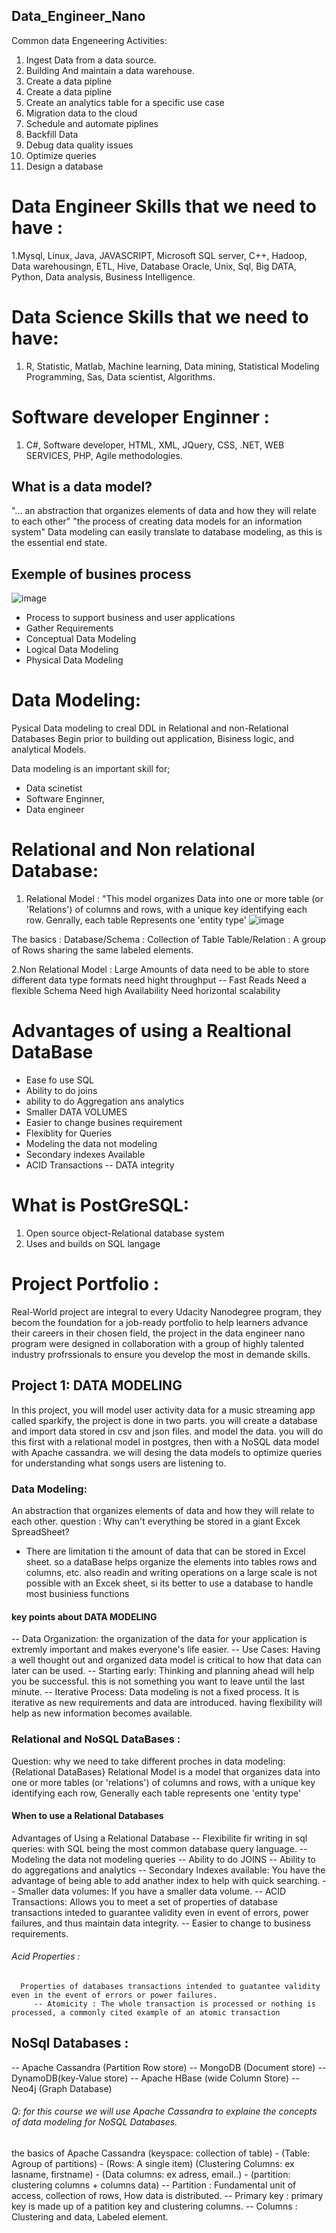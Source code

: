 ## Data_Engineer_Nano
Common data Engeneering Activities:
1. Ingest Data from a data source.
2. Building And maintain a data warehouse.
3. Create a data pipline
4. Create a data pipline 
5. Create an analytics table for a specific use case
6. Migration data to the cloud
7. Schedule and automate piplines
8. Backfill Data
9. Debug data quality issues
10. Optimize queries
11. Design a database




# Data Engineer Skills that we need to have : 
1.Mysql, Linux, Java, JAVASCRIPT, Microsoft SQL server, C++, Hadoop, Data warehousingn, ETL, Hive, Database Oracle, Unix, Sql, Big DATA, Python, Data analysis, Business Intelligence.

# Data Science Skills that we need to have:
1. R, Statistic, Matlab, Machine learning, Data mining, Statistical Modeling Programming, Sas, Data scientist, Algorithms.

# Software developer Enginner : 
1. C#, Software developer, HTML, XML, JQuery, CSS, .NET, WEB SERVICES, PHP, Agile methodologies.


## What is a data model?
 "... an abstraction that organizes elements of data and how they will relate to each other"
 "the process of creating data models for an information system"
 Data modeling can easily translate to database modeling, as this is the essential end state.
 
## Exemple of busines process
![image](https://user-images.githubusercontent.com/52068209/145091748-a3f8d422-2538-40b3-b788-63108cdd9c15.png)
 
 
 - Process to support business and user applications 
 - Gather Requirements 
 - Conceptual Data Modeling 
 - Logical Data Modeling
 - Physical Data Modeling

# Data Modeling:
Pysical Data modeling to creal DDL in Relational and non-Relational Databases
Begin prior to building out application, Bisiness logic, and analytical Models.

Data modeling is an important skill for; 
 - Data scinetist
 - Software Enginner,
 - Data engineer 

# Relational and Non relational Database:
1. Relational Model :
  "This model organizes Data into one or more table (or 'Relations') of columns and rows, with a unique key identifying each row. Genrally, each table Represents one 'entity type' 
  ![image](https://user-images.githubusercontent.com/52068209/145093799-1177f64c-2185-42a6-9815-f97a02f6fc3e.png)

The basics : 
   Database/Schema : Collection of Table
   Table/Relation : A group of Rows sharing the same labeled elements.
   
   
2.Non Relational Model : 
   Large Amounts of data
   need to be able to store different data type formats
   need hight throughput -- Fast Reads
   Need a flexible Schema 
   Need high Availability
   Need horizontal scalability

# Advantages of using a Realtional DataBase
 - Ease fo use SQL
 - Ability to do joins
 - ability to do Aggregation ans analytics 
 - Smaller DATA VOLUMES
 - Easier to change busines requirement 
 - Flexiblity for Queries 
 - Modeling the data not modeling
 - Secondary indexes Available
 - ACID Transactions -- DATA integrity

# What is PostGreSQL:
  1. Open source object-Relational database system
  2. Uses and builds on SQL langage

# Project Portfolio :
 Real-World project are integral to every Udacity Nanodegree program, they becom the foundation for a job-ready portfolio to help learners advance their careers in their chosen field, the project in the data engineer nano program were designed in collaboration with a group of highly talented industry profrssionals to ensure you develop the most in demande skills.

## Project 1: DATA MODELING
In this project, you will model user activity data for a music streaming app called sparkify, the project is done in two parts. you will create a database and import data stored in csv and json files. and model the data. you will do this first with a relational model in postgres, then with a NoSQL data model with Apache cassandra. we will desing the data models to optimize queries for understanding what songs users are listening to.
### Data Modeling:
An abstraction that organizes elements of data and how they will relate to each other.
question : Why can't everything be stored in a giant Excek SpreadSheet?
   * There are limitation ti the amount of data that can be stored in Excel sheet. so a dataBase helps organize the elements into tables rows and columns, etc. also readin and writing operations on a large scale is not possible with an Excek sheet, si its better to use a database to handle most businiess functions

   #### key points about DATA MODELING
   -- Data Organization: the organization of the data for your application is extremly important and makes everyone's life easier.
   -- Use Cases: Having a well thought out and organized data model is critical to how that data can later can be used.
   -- Starting early: Thinking and planning ahead will help you be successful. this is not something you want to leave until the last minute.
   -- Iterative Process: Data modeling is not a fixed process. It is iterative as new requirements and data are introduced. having flexibility will help as new information becomes available.

### Relational and NoSQL DataBases : 
Question: why we need to take different proches in data modeling:
   {Relational DataBases}
   Relational Model is a model that organizes data into one or more tables (or 'relations') of columns and rows, with a unique key identifying each row, Generally each table represents one 'entity type' 
   #### When to use a Relational Databases
   Advantages of Using a Relational Database 
      -- Flexibilite fir writing in sql queries: with SQL being the most common database query language.
      -- Modeling the data not modeling queries
      -- Ability to do JOINS
      -- Ability to do aggregations and analytics
      -- Secondary Indexes available: You have the advantage of being able to add anather index to help with quick searching.
      -- Smaller data volumes: If you have a smaller data volume.
      -- ACID Transactions: Allows you to meet a set of properties of database transactions inteded to guarantee validity even in event of errors, power failures, and thus maintain data integrity.
      --  Easier to change to business requirements.
   ###### Acid Properties : 
      Properties of databases transactions intended to guatantee validity even in the event of errors or power failures.
         -- Atomicity : The whole transaction is processed or nothing is processed, a commonly cited example of an atomic transaction 

## NoSql Databases : 
   -- Apache Cassandra (Partition Row store)
   -- MongoDB (Document store)
   -- DynamoDB(key-Value store)
   -- Apache HBase (wide Column Store)
   -- Neo4j (Graph Database)

   ###### Q: for this course we will use Apache Cassandra to explaine the concepts of data modeling for NoSQL Databases.
   the basics of Apache Cassandra (keyspace: collection of table) - (Table: Agroup of partitions) - (Rows: A single item)
   (Clustering Columns: ex lasname, firstname) - (Data columns: ex adress, email..) - (partition: clustering columns + columns data)
   -- Partition : Fundamental unit of access, collection of rows, How data is distributed.
   -- Primary key : primary key is made up of a patition key and clustering columns.
   -- Columns : Clustering and data, Labeled element.
   



 
